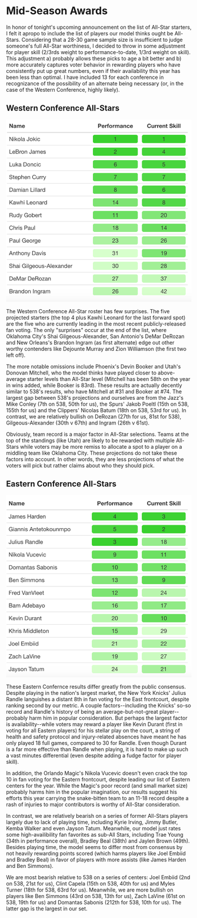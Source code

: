 # Mid-Season Awards

In honor of tonight's upcoming announcement on the list of All-Star starters, I felt it apropo to include the list of players our model thinks ought be All-Stars. Considering that a 28-30 game sample size is insufficient to judge someone's full All-Star worthiness, I decided to throw in some adjustment for player skill (2/3rds weight to performance-to-date, 1/3rd weight on skill). This adjustment a) probably allows these picks to age a bit better and b) more accurately captures voter behavior in rewarding players who have consistently put up great numbers, even if their availability this year has been less than optimal. I have included 13 for each conference in recognizance of the possibility of an alternate being necessary (or, in the case of the Western Conference, highly likely).

## Western Conference All-Stars
![westallstars](https://github.com/williamjackarnesen/nba-player-projections/raw/main/images/West_All_Star.png)

The Western Conference All-Star roster has few surprises. The five projected starters (the top 4 plus Kawhi Leonard for the last forward spot) are the five who are currently leading in the most recent publicly-released fan voting. The only "surprises" occur at the end of the list, where Oklahoma City's Shai Gilgeous-Alexander, San Antonio's DeMar DeRozan and New Orleans's Brandon Ingram (as first alternate) edge out other worthy contenders like Dejounte Murray and Zion Williamson (the first two left off). 

The more notable omissions include Phoenix's Devin Booker and Utah's Donovan Mitchell, who the model thinks have played closer to above-average starter levels than All-Star level (Mitchell has been 58th on the year in wins added, while Booker is 83rd). These results are actually decently similar to 538's results, who have Mitchell at #31 and Booker at #74. The largest gap between 538's projections and ourselves are from the Jazz's Mike Conley (7th on 538, 50th for us), the Spurs' Jakob Poeltl (15th on 538, 155th for us) and the Clippers' Nicolas Batum (18th on 538, 53rd for us). In contrast, we are relatively bullish on DeRozan (27th for us, 81st for 538), Gilgeous-Alexander (30th v 67th) and Ingram (26th v 61st).

Obviously, team record is a major factor in All-Star selections. Teams at the top of the standings (like Utah) are likely to be rewarded with multiple All-Stars while voters may be more remiss to allocate a spot to a player on a middling team like Oklahoma City. These projections do not take these factors into account. In other words, they are less projections of what the voters will pick but rather claims about who they should pick. 


## Eastern Conference All-Stars
![eastallstars](https://github.com/williamjackarnesen/nba-player-projections/raw/main/images/East_All_Star.png)

These Eastern Confernce results differ greatly from the public consensus. Despite playing in the nation's largest market, the New York Knicks' Julius Randle languishes a distant 8th in fan voting for the East frontcourt, despite ranking second by our metric. A couple factors--including the Knicks' so-so record and Randle's history of being an average-but-not-great player--probably harm him in popular consideration. But perhaps the largest factor is availability--while voters may reward a player like Kevin Durant (first in voting for all Eastern players) for his stellar play on the court, a string of health and safety protocol and injury-related absences have meant he has only played 18 full games, compared to 30 for Randle. Even though Durant is a far more effective than Randle when playing, it is hard to make up such a vast minutes differential (even despite adding a fudge factor for player skill).

In addition, the Orlando Magic's Nikola Vucevic doesn't even crack the top 10 in fan voting for the Eastern frontcourt, despite leading our list of Eastern centers for the year. While the Magic's poor record (and small market size) probably harms him in the popular imagination, our results suggest his efforts this year carrying the snake-bitten team to an 11-18 record despite a rash of injuries to major contributors is worthy of All-Star consideration.

In contrast, we are relatively bearish on a series of former All-Stars players largely due to lack of playing time, including Kyrie Irving, Jimmy Butler, Kemba Walker and even Jayson Tatum. Meanwhile, our model just rates some high-availibility fan favorites as sub-All Stars, including Trae Young (34th in performance overall), Bradley Beal (38th) and Jaylen Brown (49th). Besides playing time, the model seems to differ most from consensus by not heavily rewarding points scored (which harms players like Joel Embiid and Bradley Beal) in favor of players with more assists (like James Harden and Ben Simmons).

We are most bearish relative to 538 on a series of centers: Joel Embiid (2nd on 538, 21st for us), Clint Capela (15th on 538, 40th for us) and Myles Turner (18th for 538, 63rd for us). Meanwhile, we are more bullish on players like Ben Simmons (43rd on 538, 13th for us), Zach LaVine (61st on 538, 19th for us) and Domantas Sabonis (212th for 538, 10th for us). The latter gap is the largest in our set.

